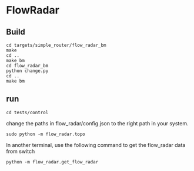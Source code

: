 FlowRadar
========

## Build

    cd targets/simple_router/flow_radar_bm
    make
    cd ..
    make bm
    cd flow_radar_bm
    python change.py
    cd ..  
    make bm

## run

    cd tests/control

change the paths in flow_radar/config.json to the right path in your system.

    sudo python -m flow_radar.topo

In another terminal, use the following command to get the flow_radar data from switch

    python -m flow_radar.get_flow_radar

